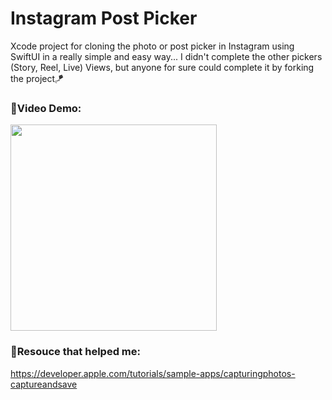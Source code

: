 # Instagram Post Picker
Xcode project for cloning the photo or post picker in Instagram using SwiftUI in a really simple and easy way...
I didn't complete the other pickers (Story, Reel, Live) Views, but anyone for sure could complete it by forking the project🪁
### 🎥Video Demo:

<img src="https://github.com/wahaj-yousef/InstagramPhotoPicker/blob/79d23f36fe6c7931cc331d3ed8e9c976877e3b76/ezgif.com-gif-maker.gif" width="330"/>


### 🌱Resouce that helped me:
https://developer.apple.com/tutorials/sample-apps/capturingphotos-captureandsave
